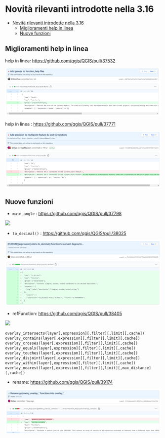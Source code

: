 # Novità rilevanti introdotte nella 3.16

<!-- TOC -->

- [Novità rilevanti introdotte nella 3.16](#novità-rilevanti-introdotte-nella-316)
  - [Miglioramenti help in linea](#miglioramenti-help-in-linea)
  - [Nuove funzioni](#nuove-funzioni)

<!-- /TOC -->

## Miglioramenti help in linea

help in linea: https://github.com/qgis/QGIS/pull/37532

![](/img/novita_316/37532.png)

help in linea : https://github.com/qgis/QGIS/pull/37771

![](/img/novita_316/37771.png)

## Nuove funzioni

- `main_angle` : https://github.com/qgis/QGIS/pull/37798

![](https://user-images.githubusercontent.com/1829991/87367553-aae7d680-c5be-11ea-923a-e81200f2b90c.gif)

- `to_decimal()` : https://github.com/qgis/QGIS/pull/38025

![](./img/novita_316/38025.png)

- refFunction: https://github.com/qgis/QGIS/pull/38405

![](https://user-images.githubusercontent.com/1894106/90797864-7bd92900-e311-11ea-945f-0c2ade14e801.gif)

```
overlay_intersects(layer[,expression][,filter][,limit][,cache])
overlay_contains(layer[,expression][,filter][,limit][,cache])
overlay_crosses(layer[,expression][,filter][,limit][,cache])
overlay_equals(layer[,expression][,filter][,limit][,cache])
overlay_touches(layer[,expression][,filter][,limit][,cache])
overlay_disjoint(layer[,expression][,filter][,limit][,cache])
overlay_within(layer[,expression][,filter][,limit][,cache])
overlay_nearest(layer[,expression][,filter][,limit][,max_distance][,cache])
```

- rename: https://github.com/qgis/QGIS/pull/39174 

![](./img/novita_316/39174.png)

